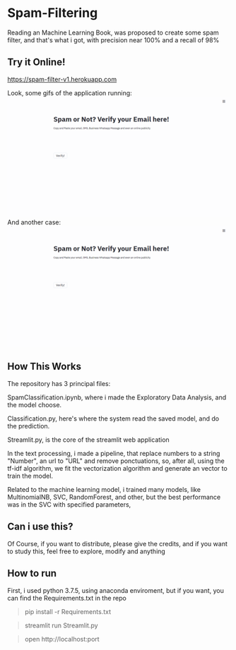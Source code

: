# Spam-Filtering

Reading an Machine Learning Book, was proposed to create some spam filter, and that's what i got, with precision near 100% and a recall of 98%

## Try it Online!

https://spam-filter-v1.herokuapp.com

Look, some gifs of the application running:
![](spam1.gif)
And another case:
![](spam2.gif)


## How This Works

The repository has 3 principal files:

SpamClassification.ipynb, where i made the Exploratory Data Analysis, and the model choose.

Classification.py, here's where the system read the saved model, and do the prediction.

Streamlit.py, is the core of the streamlit web application


In the text processing, i made a pipeline, that replace numbers to a string "Number", an url to "URL" and remove ponctuations, so, after all, using the tf-idf algorithm, we fit the vectorization algorithm and generate an vector to train the model.

Related to the machine learning model, i trained many models, like MultinomialNB, SVC, RandomForest, and other, but the best performance was in the SVC with specified parameters,


## Can i use this?

Of Course, if you want to distribute, please give the credits, and if you want to study this, feel free to explore, modify and anything

## How to run

First, i used python 3.7.5, using anaconda enviroment, but if you want, you can find the Requirements.txt in the repo
>pip install -r Requirements.txt

>streamlit run Streamlit.py

>open http://localhost:port
